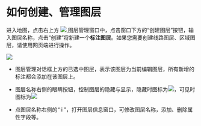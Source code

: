 # 如何创建、管理图层

进入地图，点击右上方 ![](http://pic.dituwuyou.com/map%2Fpicture%2Fmobile%2Flayers.png),图层管理窗口中，点击窗口下方的“创建图层”按钮，输入图层名称，点击“创建”将新建一个**标注图层**。如果您需要创建线路图层、区域图层，请使用网页端进行操作。

![](http://pic.dituwuyou.com/map%2Fpicture%2Fmobile%2Fmnewlayers.png)

* 图层管理对话框上方的已选中图层，表示该图层为当前编辑图层，所有新增的标注都会添加在该图层上。

* 图层名称右侧的眼睛按钮，控制图层的隐藏与显示，隐藏时图标为![](http://pic.dituwuyou.com/map%2Fpicture%2Fmobile%2Fbtn_yincang_press.png)，可见时图标为![](http://pic.dituwuyou.com/map%2Fpicture%2Fmobile%2Fvisible.jpg)


* 点图层名称右侧的“ i ”，打开图层信息窗口，可修改图层名称，添加、删除属性字段等。



